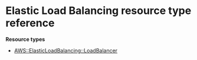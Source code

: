 # Elastic Load Balancing resource type reference<a name="AWS_ElasticLoadBalancing"></a>

**Resource types**
+ [AWS::ElasticLoadBalancing::LoadBalancer](aws-properties-ec2-elb.md)